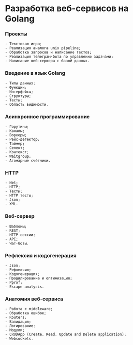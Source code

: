 # Разработка веб-сервисов на Golang
### Проекты
    - Текстовая игра;
    - Реализация аналога unix pipeline;
    - Обработка запросов и написание тестов;
    - Реализация телеграм-бота по управлению задачами;
    - Написание веб-сервера с базой данных.
### Введение в язык Golang
    - Типы данных;
    - Функции;
    - Интерфейсы;
    - Структуры;
    - Тесты;
    - Область видимости.
### Асинхронное программирование
    - Горутины;
    - Каналы;
    - Воркеры;
    - Рейс-детектор;
    - Таймер;
    - Селект;
    - Контекст;
    - Waitgroup;
    - Атомарные счётчики.
### HTTP
    - Net;
    - HTTP;
    - Тесты;
    - HTTP тесты;
    - Json;
    - XML.
### Веб-сервер
    - Шаблоны;
    - REST;
    - HTTP сессии;
    - API;
    - Чат-боты.
### Рефлексия и кодогенерация
    - Json;
    - Рефлексия;
    - Кодогенерация;
    - Профилирование и оптимизация;
    - Pprof;
    - Escape analysis.
### Анатомия веб-сервиса
    - Работа с middleware;
    - Обработка ошибок;
    - Routers;
    - Валидация;
    - Логирование;
    - Модули;
    - CRUDApp (Create, Read, Update and Delete application);
    - Websockets.
